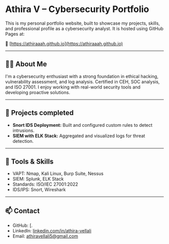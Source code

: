# Athira V – Cybersecurity Portfolio

This is my personal portfolio website, built to showcase my projects, skills, and professional profile as a cybersecurity analyst. It is hosted using GitHub Pages at:

🔗 [https://athiraaah.github.io](https://athiraaah.github.io)

---

## 👩‍💻 About Me

I'm a cybersecurity enthusiast with a strong foundation in ethical hacking, vulnerability assessment, and log analysis. Certified in CEH, SOC analysis, and ISO 27001. I enjoy working with real-world security tools and developing proactive solutions.

---

## 💼 Projects completed

- **Snort IDS Deployment:** Built and configured custom rules to detect intrusions.
- **SIEM with ELK Stack:** Aggregated and visualized logs for threat detection.
---

## 🧰 Tools & Skills

- VAPT: Nmap, Kali Linux, Burp Suite, Nessus
- SIEM: Splunk, ELK Stack
- Standards: ISO/IEC 27001:2022
- IDS/IPS: Snort, Wireshark

---

## 📫 Contact

- GitHub: [.
- LinkedIn: [linkedin.com/in/athira-vellali](https://linkedin.com/in/athira-vellali)
- Email: [athiravellali5@gmail.com](mailto:athiravellali5@gmail.com)
